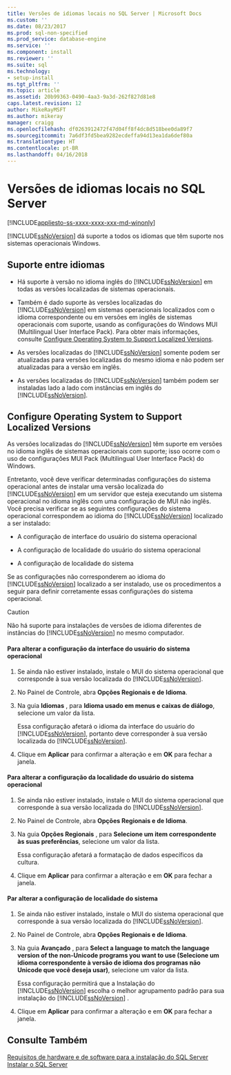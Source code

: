 ```yaml
---
title: Versões de idiomas locais no SQL Server | Microsoft Docs
ms.custom: ''
ms.date: 08/23/2017
ms.prod: sql-non-specified
ms.prod_service: database-engine
ms.service: ''
ms.component: install
ms.reviewer: ''
ms.suite: sql
ms.technology:
- setup-install
ms.tgt_pltfrm: ''
ms.topic: article
ms.assetid: 20b99363-0490-4aa3-9a3d-262f827d81e8
caps.latest.revision: 12
author: MikeRayMSFT
ms.author: mikeray
manager: craigg
ms.openlocfilehash: df0263912472f47d04ff8f4dc8d518bee0da89f7
ms.sourcegitcommit: 7a6df3fd5bea9282ecdeffa94d13ea1da6def80a
ms.translationtype: HT
ms.contentlocale: pt-BR
ms.lasthandoff: 04/16/2018
---
```

# <a name="local-language-versions-in-sql-server"></a>Versões de idiomas locais no SQL Server
[!INCLUDE[appliesto-ss-xxxx-xxxx-xxx-md-winonly](../../includes/appliesto-ss-xxxx-xxxx-xxx-md-winonly.md)]

  [!INCLUDE[ssNoVersion](../../includes/ssnoversion-md.md)] dá suporte a todos os idiomas que têm suporte nos sistemas operacionais Windows.  
  
## <a name="cross-language-support"></a>Suporte entre idiomas  
  
-   Há suporte à versão no idioma inglês do [!INCLUDE[ssNoVersion](../../includes/ssnoversion-md.md)] em todas as versões localizadas de sistemas operacionais.  
  
-   Também é dado suporte às versões localizadas do [!INCLUDE[ssNoVersion](../../includes/ssnoversion-md.md)] em sistemas operacionais localizados com o idioma correspondente ou em versões em inglês de sistemas operacionais com suporte, usando as configurações do Windows MUI (Multilingual User Interface Pack). Para obter mais informações, consulte [Configure Operating System to Support Localized Versions](../../sql-server/install/local-language-versions-in-sql-server.md#BK_ConfigureOS).  
  
-   As versões localizadas do [!INCLUDE[ssNoVersion](../../includes/ssnoversion-md.md)] somente podem ser atualizadas para versões localizadas do mesmo idioma e não podem ser atualizadas para a versão em inglês.  
  
-   As versões localizadas do [!INCLUDE[ssNoVersion](../../includes/ssnoversion-md.md)] também podem ser instaladas lado a lado com instâncias em inglês do [!INCLUDE[ssNoVersion](../../includes/ssnoversion-md.md)].  
  
##  <a name="BK_ConfigureOS"></a> Configure Operating System to Support Localized Versions  
 As versões localizadas do [!INCLUDE[ssNoVersion](../../includes/ssnoversion-md.md)] têm suporte em versões no idioma inglês de sistemas operacionais com suporte; isso ocorre com o uso de configurações MUI Pack (Multilingual User Interface Pack) do Windows.  
  
 Entretanto, você deve verificar determinadas configurações do sistema operacional antes de instalar uma versão localizada do [!INCLUDE[ssNoVersion](../../includes/ssnoversion-md.md)] em um servidor que esteja executando um sistema operacional no idioma inglês com uma configuração de MUI não inglês. Você precisa verificar se as seguintes configurações do sistema operacional correspondem ao idioma do [!INCLUDE[ssNoVersion](../../includes/ssnoversion-md.md)] localizado a ser instalado:  
  
-   A configuração de interface do usuário do sistema operacional  
  
-   A configuração de localidade do usuário do sistema operacional  
  
-   A configuração de localidade do sistema  
  
 Se as configurações não corresponderem ao idioma do [!INCLUDE[ssNoVersion](../../includes/ssnoversion-md.md)] localizado a ser instalado, use os procedimentos a seguir para definir corretamente essas configurações do sistema operacional.  
  
> [!CAUTION]  
>  Não há suporte para instalações de versões de idioma diferentes de instâncias do [!INCLUDE[ssNoVersion](../../includes/ssnoversion-md.md)] no mesmo computador.  
  
#### <a name="to-change-the-operating-system-user-interface-setting"></a>Para alterar a configuração da interface do usuário do sistema operacional  
  
1.  Se ainda não estiver instalado, instale o MUI do sistema operacional que corresponde à sua versão localizada do [!INCLUDE[ssNoVersion](../../includes/ssnoversion-md.md)].  
  
2.  No Painel de Controle, abra **Opções Regionais e de Idioma**.  
  
3.  Na guia **Idiomas** , para **Idioma usado em menus e caixas de diálogo**, selecione um valor da lista.  
  
     Essa configuração afetará o idioma da interface do usuário do [!INCLUDE[ssNoVersion](../../includes/ssnoversion-md.md)], portanto deve corresponder à sua versão localizada do [!INCLUDE[ssNoVersion](../../includes/ssnoversion-md.md)].  
  
4.  Clique em **Aplicar** para confirmar a alteração e em **OK** para fechar a janela.  
  
#### <a name="to-change-the-operating-system-user-locale-setting"></a>Para alterar a configuração da localidade do usuário do sistema operacional  
  
1.  Se ainda não estiver instalado, instale o MUI do sistema operacional que corresponde à sua versão localizada do [!INCLUDE[ssNoVersion](../../includes/ssnoversion-md.md)].  
  
2.  No Painel de Controle, abra **Opções Regionais e de Idioma**.  
  
3.  Na guia **Opções Regionais** , para **Selecione um item correspondente às suas preferências**, selecione um valor da lista.  
  
     Essa configuração afetará a formatação de dados específicos da cultura.  
  
4.  Clique em **Aplicar** para confirmar a alteração e em **OK** para fechar a janela.  
  
#### <a name="to-change-the-system-locale-setting"></a>Par alterar a configuração de localidade do sistema  
  
1.  Se ainda não estiver instalado, instale o MUI do sistema operacional que corresponde à sua versão localizada do [!INCLUDE[ssNoVersion](../../includes/ssnoversion-md.md)].  
  
2.  No Painel de Controle, abra **Opções Regionais e de Idioma**.  
  
3.  Na guia **Avançado** , para **Select a language to match the language version of the non-Unicode programs you want to use (Selecione um idioma correspondente à versão de idioma dos programas não Unicode que você deseja usar)**, selecione um valor da lista.  
  
     Essa configuração permitirá que a Instalação do [!INCLUDE[ssNoVersion](../../includes/ssnoversion-md.md)] escolha o melhor agrupamento padrão para sua instalação do [!INCLUDE[ssNoVersion](../../includes/ssnoversion-md.md)] .  
  
4.  Clique em **Aplicar** para confirmar a alteração e em **OK** para fechar a janela.  
  
## <a name="see-also"></a>Consulte Também  
 [Requisitos de hardware e de software para a instalação do SQL Server](../../sql-server/install/hardware-and-software-requirements-for-installing-sql-server.md)   
 [Instalar o SQL Server](../../database-engine/install-windows/install-sql-server.md)  
  
  
